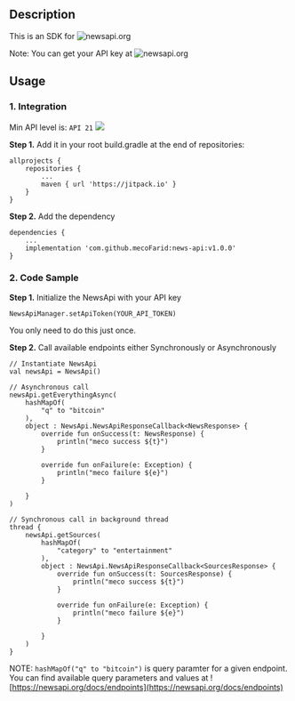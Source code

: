 ## Description
This is an SDK for ![newsapi.org](https://newsapi.org/)

Note: You can get your API key at ![newsapi.org](https://newsapi.org/)

## Usage
### 1. Integration
Min API level is: `API 21` [![](https://jitpack.io/v/mecoFarid/news-api.svg)](https://jitpack.io/#mecoFarid/news-api)

**Step 1.** Add it in your root build.gradle at the end of repositories:

```
allprojects {
    repositories {
        ...
        maven { url 'https://jitpack.io' }
    }
}
```
**Step 2.** Add the dependency
```
dependencies {
    ...
    implementation 'com.github.mecoFarid:news-api:v1.0.0'
}
```
### 2. Code Sample
**Step 1.** Initialize the NewsApi with your API key 

```
NewsApiManager.setApiToken(YOUR_API_TOKEN)
```
You only need to do this just once.

**Step 2.** Call available endpoints either Synchronously or Asynchronously

```
// Instantiate NewsApi
val newsApi = NewsApi()

// Asynchronous call
newsApi.getEverythingAsync(
    hashMapOf(
        "q" to "bitcoin"
    ),
    object : NewsApi.NewsApiResponseCallback<NewsResponse> {
        override fun onSuccess(t: NewsResponse) {
            println("meco success ${t}")
        }

        override fun onFailure(e: Exception) {
            println("meco failure ${e}")
        }

    }
)

// Synchronous call in background thread
thread {
    newsApi.getSources(
        hashMapOf(
            "category" to "entertainment"
        ),
        object : NewsApi.NewsApiResponseCallback<SourcesResponse> {
            override fun onSuccess(t: SourcesResponse) {
                println("meco success ${t}")
            }

            override fun onFailure(e: Exception) {
                println("meco failure ${e}")
            }

        }
    )
}        
```


NOTE: `hashMapOf("q" to "bitcoin")` is query paramter for a given endpoint. You can find available query parameters and values at ![https://newsapi.org/docs/endpoints](https://newsapi.org/docs/endpoints)
